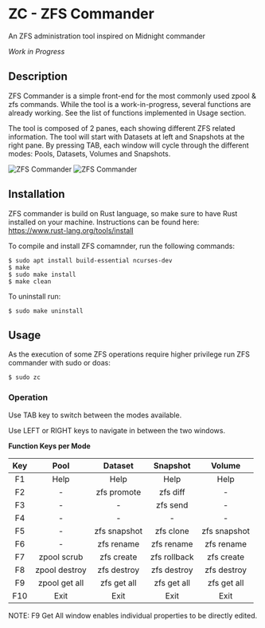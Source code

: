 # ZC - ZFS Commander
An ZFS administration tool inspired on Midnight commander

*Work in Progress*

## Description

ZFS Commander is a simple front-end for the most commonly used zpool & zfs commands. While the tool is a work-in-progress, 
several functions are already working. See the list of functions implemented in Usage section.

The tool is composed of 2 panes, each showing different ZFS related information. The tool will start with Datasets at left
and Snapshots at the right pane. By pressing TAB, each window will cycle through the different modes: Pools, Datasets, 
Volumes and Snapshots.

![ZFS Commander](https://github.com/manoeldesouza/zc/blob/master/screenshots/zc-release-v1.0.0-01.png)
![ZFS Commander](https://github.com/manoeldesouza/zc/blob/master/screenshots/zc-release-v1.0.0-02.png)


## Installation 

ZFS commander is build on Rust language, so make sure to have Rust installed on your machine.
Instructions can be found here: https://www.rust-lang.org/tools/install 

To compile and install ZFS comamnder, run the following commands:

    $ sudo apt install build-essential ncurses-dev
    $ make
    $ sudo make install
    $ make clean

To uninstall run:

    $ sudo make uninstall


## Usage

As the execution of some ZFS operations require higher privilege run ZFS commander with sudo or doas:

    $ sudo zc


### Operation

Use TAB key to switch between the modes available. 

Use LEFT or RIGHT keys to navigate in between the two windows.


**Function Keys per Mode**

|  Key  |       Pool      |    Dataset    |    Snapshot   |     Volume    |
|:-----:|:---------------:|:-------------:|:-------------:|:-------------:|
|  F1   |       Help      |      Help     |      Help     |      Help     |
|  F2   |         -       |  zfs promote  |    zfs diff   |        -      |
|  F3   |         -       |        -      |    zfs send   |        -      |
|  F4   |         -       |        -      |        -      |        -      |
|  F5   |         -       |  zfs snapshot |   zfs clone   |  zfs snapshot |
|  F6   |         -       |   zfs rename  |   zfs rename  |   zfs rename  |
|  F7   |   zpool scrub   |   zfs create  |  zfs rollback |   zfs create  |
|  F8   |  zpool destroy  |  zfs destroy  |  zfs destroy  |  zfs destroy  |
|  F9   |  zpool get all  |  zfs get all  |  zfs get all  |  zfs get all  |
|  F10  |       Exit      |      Exit     |      Exit     |      Exit     |


NOTE: F9 Get All window enables individual properties to be directly edited.